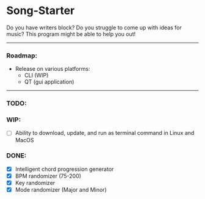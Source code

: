 # Song-Starter
Do you have writers block? Do you struggle to come up with ideas for music? This program might be able to help you out!

---

### Roadmap:
  - Release on various platforms:
    - CLI (WIP)
    - QT (gui application)

---

### TODO:

### WIP:
  - [ ] Ability to download, update, and run as terminal command in Linux and MacOS

### DONE:
  - [x] Intelligent chord progression generator
  - [x] BPM randomizer (75-200)
  - [x] Key randomizer
  - [x] Mode randomizer (Major and Minor)
